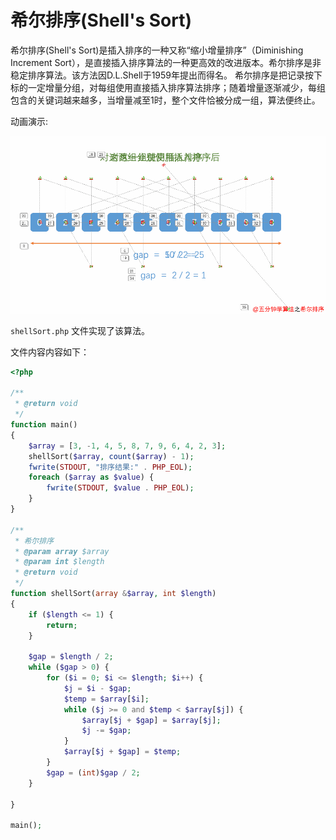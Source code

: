 # 希尔排序(Shell's Sort)

希尔排序(Shell's Sort)是插入排序的一种又称“缩小增量排序”（Diminishing Increment Sort），是直接插入排序算法的一种更高效的改进版本。希尔排序是非稳定排序算法。该方法因D.L.Shell于1959年提出而得名。
希尔排序是把记录按下标的一定增量分组，对每组使用直接插入排序算法排序；随着增量逐渐减少，每组包含的关键词越来越多，当增量减至1时，整个文件恰被分成一组，算法便终止。

动画演示:

![file](../images/shellSort.gif)

`shellSort.php` 文件实现了该算法。

文件内容内容如下：

```php
<?php

/**
 * @return void
 */
function main()
{
    $array = [3, -1, 4, 5, 8, 7, 9, 6, 4, 2, 3];
    shellSort($array, count($array) - 1);
    fwrite(STDOUT, "排序结果:" . PHP_EOL);
    foreach ($array as $value) {
        fwrite(STDOUT, $value . PHP_EOL);
    }
}

/**
 * 希尔排序
 * @param array $array
 * @param int $length
 * @return void
 */
function shellSort(array &$array, int $length)
{
    if ($length <= 1) {
        return;
    }

    $gap = $length / 2;
    while ($gap > 0) {
        for ($i = 0; $i <= $length; $i++) {
            $j = $i - $gap;
            $temp = $array[$i];
            while ($j >= 0 and $temp < $array[$j]) {
                $array[$j + $gap] = $array[$j];
                $j -= $gap;
            }
            $array[$j + $gap] = $temp;
        }
        $gap = (int)$gap / 2;
    }

}

main();

```